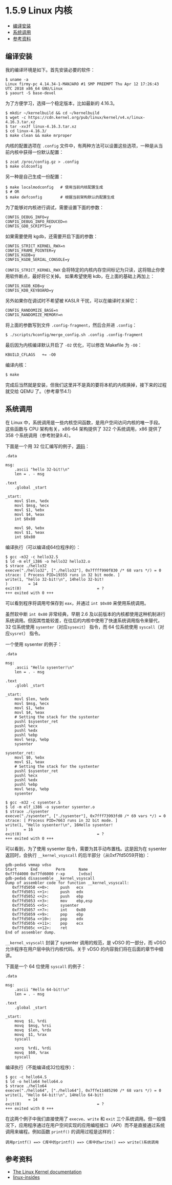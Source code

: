 # 1.5.9 Linux 内核

- [编译安装](#编译安装)
- [系统调用](#系统调用)
- [参考资料](#参考资料)


## 编译安装
我的编译环境是如下。首先安装必要的软件：
```
$ uname -a
Linux firmy-pc 4.14.34-1-MANJARO #1 SMP PREEMPT Thu Apr 12 17:26:43 UTC 2018 x86_64 GNU/Linux
$ yaourt -S base-devel
```

为了方便学习，选择一个稳定版本，比如最新的 4.16.3。
```
$ mkdir ~/kernelbuild && cd ~/kernelbuild
$ wget -c https://cdn.kernel.org/pub/linux/kernel/v4.x/linux-4.16.3.tar.xz
$ tar -xvJf linux-4.16.3.tar.xz
$ cd linux-4.16.3/
$ make clean && make mrproper
```

内核的配置选项在 `.config` 文件中，有两种方法可以设置这些选项，一种是从当前内核中获得一份默认配置：
```
$ zcat /proc/config.gz > .config
$ make oldconfig
```
另一种是自己生成一份配置：
```
$ make localmodconfig   # 使用当前内核配置生成
$ # OR
$ make defconfig        # 根据当前架构默认的配置生成
```
为了能够对内核进行调试，需要设置下面的参数：
```
CONFIG_DEBUG_INFO=y
CONFIG_DEBUG_INFO_REDUCED=n
CONFIG_GDB_SCRIPTS=y
```
如果需要使用 kgdb，还需要开启下面的参数：
```
CONFIG_STRICT_KERNEL_RWX=n
CONFIG_FRAME_POINTER=y
CONFIG_KGDB=y
CONFIG_KGDB_SERIAL_CONSOLE=y
```
`CONFIG_STRICT_KERNEL_RWX` 会将特定的内核内存空间标记为只读，这将阻止你使用软件断点，最好将它关掉。
如果希望使用 kdb，在上面的基础上再加上：
```
CONFIG_KGDB_KDB=y
CONFIG_KDB_KEYBOARD=y
```
另外如果你在调试时不希望被 KASLR 干扰，可以在编译时关掉它：
```
CONFIG_RANDOMIZE_BASE=n
CONFIG_RANDOMIZE_MEMORY=n
```
将上面的参数写到文件 `.config-fragment`，然后合并进 `.config`：
```
$ ./scripts/kconfig/merge_config.sh .config .config-fragment
```
最后因为内核编译默认开启了 `-O2` 优化，可以修改 Makefile 为 `-O0`：
```
KBUILD_CFLAGS   += -O0
```

编译内核：
```
$ make
```
完成后当然就是安装，但我们这里并不是真的要将本机的内核换掉，接下来的过程就交给 QEMU 了。（参考章节4.1）


## 系统调用
在 Linux 中，系统调用是一些内核空间函数，是用户空间访问内核的唯一手段。这些函数与 CPU 架构有关，x86-64 架构提供了 322 个系统调用，x86 提供了 358 个系统调用（参考附录9.4）。

下面是一个用 32 位汇编写的例子，[源码](../src/others/1.5.9_linux_kernel)：
```
.data

msg:
    .ascii "hello 32-bit!\n"
    len = . - msg

.text
    .global _start

_start:
    movl $len, %edx
    movl $msg, %ecx
    movl $1, %ebx
    movl $4, %eax
    int $0x80

    movl $0, %ebx
    movl $1, %eax
    int $0x80
```
编译执行（可以编译成64位程序的）：
```
$ gcc -m32 -c hello32.S 
$ ld -m elf_i386 -o hello32 hello32.o 
$ strace ./hello32 
execve("./hello32", ["./hello32"], 0x7ffff990f830 /* 68 vars */) = 0
strace: [ Process PID=19355 runs in 32 bit mode. ]
write(1, "hello 32-bit!\n", 14hello 32-bit!
)         = 14
exit(0)                                 = ?
+++ exited with 0 +++
```
可以看到程序将调用号保存到 `eax`，并通过 `int $0x80` 来使用系统调用。

虽然软中断 `int 0x80` 非常经典，早期 2.6 及以前版本的内核都使用这种机制进行系统调用。但因其性能较差，在往后的内核中使用了快速系统调用指令来替代，32 位系统使用 `sysenter`（对应`sysexit`） 指令，而 64 位系统使用 `syscall`（对应`sysret`） 指令。

一个使用 sysenter 的例子：
```
.data

msg:
    .ascii "Hello sysenter!\n"
    len = . - msg

.text
    .globl _start

_start:
    movl $len, %edx
    movl $msg, %ecx
    movl $1, %ebx
    movl $4, %eax
    # Setting the stack for the systenter
    pushl $sysenter_ret
    pushl %ecx
    pushl %edx
    pushl %ebp
    movl %esp, %ebp
    sysenter

sysenter_ret:    
    movl $0, %ebx
    movl $1, %eax
    # Setting the stack for the systenter
    pushl $sysenter_ret
    pushl %ecx
    pushl %edx
    pushl %ebp
    movl %esp, %ebp
    sysenter
```
```
$ gcc -m32 -c sysenter.S               
$ ld -m elf_i386 -o sysenter sysenter.o
$ strace ./sysenter 
execve("./sysenter", ["./sysenter"], 0x7fff73993fd0 /* 69 vars */) = 0
strace: [ Process PID=7663 runs in 32 bit mode. ]
write(1, "Hello sysenter!\n", 16Hello sysenter!
)       = 16
exit(0)                                 = ?
+++ exited with 0 +++
```
可以看到，为了使用 sysenter 指令，需要为其手动布置栈。这是因为在 sysenter 返回时，会执行 `__kernel_vsyscall` 的后半部分（从0xf7fd5059开始）：
```
gdb-peda$ vmmap vdso
Start      End        Perm      Name
0xf7fd4000 0xf7fd6000 r-xp      [vdso]
gdb-peda$ disassemble __kernel_vsyscall 
Dump of assembler code for function __kernel_vsyscall:
   0xf7fd5050 <+0>:     push   ecx
   0xf7fd5051 <+1>:     push   edx
   0xf7fd5052 <+2>:     push   ebp
   0xf7fd5053 <+3>:     mov    ebp,esp
   0xf7fd5055 <+5>:     sysenter 
   0xf7fd5057 <+7>:     int    0x80
   0xf7fd5059 <+9>:     pop    ebp
   0xf7fd505a <+10>:    pop    edx
   0xf7fd505b <+11>:    pop    ecx
   0xf7fd505c <+12>:    ret    
End of assembler dump.
```
`__kernel_vsyscall` 封装了 sysenter 调用的规范，是 vDSO 的一部分，而 vDSO 允许程序在用户层中执行内核代码。关于 vDSO 的内容我们将在后面的章节中细讲。

下面是一个 64 位使用 `syscall` 的例子：
```
.data

msg:
    .ascii "Hello 64-bit!\n"
    len = . - msg

.text
    .global _start

_start:
    movq  $1, %rdi
    movq  $msg, %rsi
    movq  $len, %rdx
    movq  $1, %rax
    syscall

    xorq  %rdi, %rdi
    movq  $60, %rax
    syscall
```
编译执行（不能编译成32位程序）：
```
$ gcc -c hello64.S                 
$ ld -o hello64 hello64.o 
$ strace ./hello64 
execve("./hello64", ["./hello64"], 0x7ffe11485290 /* 68 vars */) = 0
write(1, "Hello 64-bit!\n", 14Hello 64-bit!
)         = 14
exit(0)                                 = ?
+++ exited with 0 +++
```

在这两个例子中我们直接使用了 `execve`、`write` 和 `exit` 三个系统调用。但一般情况下，应用程序通过在用户空间实现的应用编程接口（API）而不是直接通过系统调用来编程。例如函数 `printf()` 的调用过程是这样的：
```
调用printf() ==> C库中的printf() ==> C库中的write() ==> write()系统调用
```


## 参考资料
- [The Linux Kernel documentation](https://www.kernel.org/doc/html/latest/)
- [linux-insides](https://legacy.gitbook.com/book/0xax/linux-insides/details)
